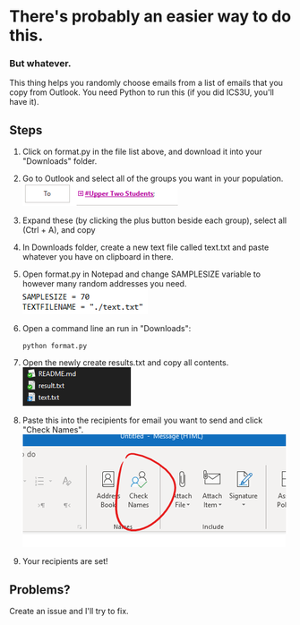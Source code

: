 # There's probably an easier way to do this.

### But whatever.

This thing helps you randomly choose emails from a list of emails that you copy from Outlook. You need Python to run this (if you did ICS3U, you'll have it).

## Steps

1.  Click on format.py in the file list above, and download it into your "Downloads" folder.

2. Go to Outlook and select all of the groups you want in your population. ![image-20191108133129649](./image-20191108133129649.png)

3. Expand these (by clicking the plus button beside each group), select all (Ctrl + A), and copy

4. In Downloads folder, create a new text file called text.txt and paste whatever you have on clipboard in there.

5. Open format.py in Notepad and change SAMPLESIZE variable to however many random addresses you need. ![image-20191107225227884](.\image-20191107225227884.png) 

6. Open a command line an run in "Downloads":

   ```
   python format.py
   ```

7. Open the newly create results.txt and copy all contents. ![image-20191107225714301](.\image-20191107225714301.png)
8. Paste this into the recipients for email you want to send and click "Check Names". ![image-20191107225631471](.\image-20191107225631471.png)
9. Your recipients are set!

## Problems?

Create an issue and I'll try to fix. 